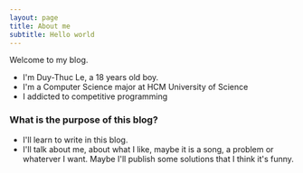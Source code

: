 ```yaml
---
layout: page
title: About me
subtitle: Hello world
---
```


Welcome to my blog.
- I'm Duy-Thuc Le, a 18 years old boy.
- I'm a Computer Science major at HCM University of Science
- I addicted to competitive programming
### What is the purpose of this blog?
- I'll learn to write in this blog. 
- I'll talk about me, about what I like, maybe it is a song, a problem or whaterver I want. Maybe I'll publish some solutions that I think it's funny. 

